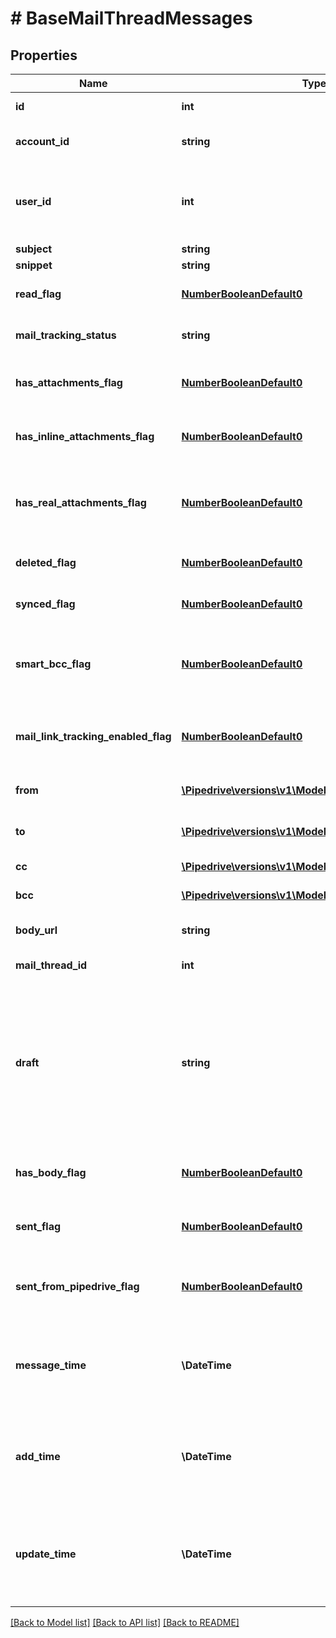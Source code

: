# # BaseMailThreadMessages

## Properties

Name | Type | Description | Notes
------------ | ------------- | ------------- | -------------
**id** | **int** | ID of the mail thread | [optional]
**account_id** | **string** | The connection account ID | [optional]
**user_id** | **int** | ID of the user whom mail message will be assigned to | [optional]
**subject** | **string** | The subject | [optional]
**snippet** | **string** | A snippet | [optional]
**read_flag** | [**NumberBooleanDefault0**](NumberBooleanDefault0.md) | Whether the mail thread is read | [optional]
**mail_tracking_status** | **string** | Mail tracking status | [optional]
**has_attachments_flag** | [**NumberBooleanDefault0**](NumberBooleanDefault0.md) | Whether the mail thread has an attachment | [optional]
**has_inline_attachments_flag** | [**NumberBooleanDefault0**](NumberBooleanDefault0.md) | Whether the mail thread has inline attachments | [optional]
**has_real_attachments_flag** | [**NumberBooleanDefault0**](NumberBooleanDefault0.md) | Whether the mail thread has real attachments (which are not inline) | [optional]
**deleted_flag** | [**NumberBooleanDefault0**](NumberBooleanDefault0.md) | Whether the mail thread is deleted | [optional]
**synced_flag** | [**NumberBooleanDefault0**](NumberBooleanDefault0.md) | Whether the mail thread is synced | [optional]
**smart_bcc_flag** | [**NumberBooleanDefault0**](NumberBooleanDefault0.md) | Whether one of the parties of the mail thread is Bcc | [optional]
**mail_link_tracking_enabled_flag** | [**NumberBooleanDefault0**](NumberBooleanDefault0.md) | Whether the link tracking of the mail thread is enabled | [optional]
**from** | [**\Pipedrive\versions\v1\Model\MailThreadParticipant[]**](MailThreadParticipant.md) | Senders of the mail thread | [optional]
**to** | [**\Pipedrive\versions\v1\Model\MailThreadParticipant[]**](MailThreadParticipant.md) | Recipients of the mail thread | [optional]
**cc** | [**\Pipedrive\versions\v1\Model\MailThreadParticipant[]**](MailThreadParticipant.md) | Participants of the Cc | [optional]
**bcc** | [**\Pipedrive\versions\v1\Model\MailThreadParticipant[]**](MailThreadParticipant.md) | Participants of the Bcc | [optional]
**body_url** | **string** | A link to the mail thread message | [optional]
**mail_thread_id** | **int** | ID of the mail thread | [optional]
**draft** | **string** | If the mail message has a draft status then the value is the mail message object as JSON formatted string, otherwise &#x60;null&#x60;. | [optional]
**has_body_flag** | [**NumberBooleanDefault0**](NumberBooleanDefault0.md) | Whether the mail thread message has a body | [optional]
**sent_flag** | [**NumberBooleanDefault0**](NumberBooleanDefault0.md) | Whether the mail thread message is sent | [optional]
**sent_from_pipedrive_flag** | [**NumberBooleanDefault0**](NumberBooleanDefault0.md) | Whether the mail thread message is sent from Pipedrive | [optional]
**message_time** | **\DateTime** | The time when the mail message was received or created | [optional]
**add_time** | **\DateTime** | The time when the mail message was inserted to database | [optional]
**update_time** | **\DateTime** | The time when the mail message was updated in database received | [optional]

[[Back to Model list]](../README.md#documentation-for-models) [[Back to API list]](../README.md#documentation-for-api-endpoints) [[Back to README]](../README.md)
